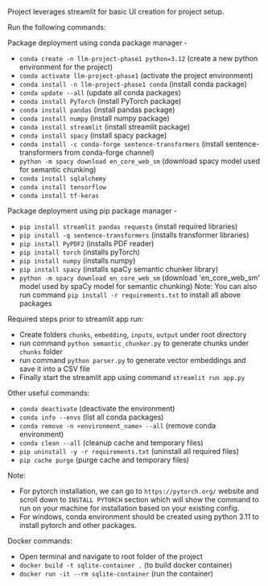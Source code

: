 Project leverages streamlit for basic UI creation for project setup.

Run the following commands:

Package deployment using conda package manager - 
- `conda create -n llm-project-phase1 python=3.12` (create a new python environment for the project)
- `conda activate llm-project-phase1` (activate the project environment)
- `conda install -n llm-project-phase1 conda` (install conda package)
- `conda update --all` (update all conda packages)
- `conda install PyTorch` (install PyTorch package)
- `conda install pandas` (install pandas package)
- `conda install numpy` (install numpy package)
- `conda install streamlit` (install streamlit package)
- `conda install spacy` (install spacy package)
- `conda install -c conda-forge sentence-transformers` (install sentence-transformers from conda-forge channel)
- `python -m spacy download en_core_web_sm`  (download spacy model used for semantic chunking)
- `conda install sqlalchemy`
- `conda install tensorflow`
- `conda install tf-keras`

Package deployment using pip package manager - 
- `pip install streamlit pandas requests` (install required libraries)
- `pip install -q sentence-transformers` (installs transformer libraries)
- `pip install PyPDF2` (installs PDF reader)
- `pip install torch` (installs pyTorch)
- `pip install numpy` (installs numpy)
- `pip install spacy` (installs spaCy semantic chunker library)
- `python -m spacy download en_core_web_sm` (download 'en_core_web_sm' model used by spaCy model for semantic chunking)
Note: You can also run command `pip install -r requirements.txt` to install all above packages

Required steps prior to streamlit app run:
- Create folders `chunks`, `embedding`, `inputs`, `output` under root directory
- run command `python semantic_chunker.py` to generate chunks under `chunks` folder
- run command `python parser.py` to generate vector embeddings and save it into a CSV file
- Finally start the streamlit app using command `streamlit run app.py`

Other useful commands:
- `conda deactivate` (deactivate the environment)
- `conda info --envs` (list all conda packages)
- `conda remove -n <environment_name> --all` (remove conda environment)
- `conda clean --all` (cleanup cache and temporary files)
- `pip uninstall -y -r requirements.txt` (uninstall all required files)
- `pip cache purge` (purge cache and temporary files)

Note:
- For pytorch installation, we can go to `https://pytorch.org/` website and scroll down to `INSTALL PYTORCH` section which will show the command to run on your machine for installation based on your existing config.
- For windows, conda environment should be created using python 3.11 to install pytorch and other packages.

Docker commands:
- Open terminal and navigate to root folder of the project
- `docker build -t sqlite-container .` (to build docker container)
- `docker run -it --rm sqlite-container` (run the container)